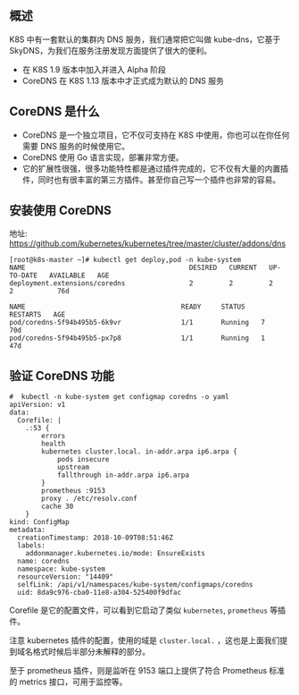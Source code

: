 ## 概述
K8S 中有一套默认的集群内 DNS 服务，我们通常把它叫做 kube-dns，它基于 SkyDNS，为我们在服务注册发现方面提供了很大的便利。

- 在 K8S 1.9 版本中加入并进入 Alpha 阶段
- CoreDNS 在 K8S 1.13 版本中才正式成为默认的 DNS 服务



## CoreDNS 是什么

- CoreDNS 是一个独立项目，它不仅可支持在 K8S 中使用，你也可以在你任何需要 DNS 服务的时候使用它。
- CoreDNS 使用 Go 语言实现，部署非常方便。
- 它的扩展性很强，很多功能特性都是通过插件完成的，它不仅有大量的内置插件，同时也有很丰富的第三方插件。甚至你自己写一个插件也非常的容易。

## 安装使用 CoreDNS
地址: https://github.com/kubernetes/kubernetes/tree/master/cluster/addons/dns

```
[root@k8s-master ~]# kubectl get deploy,pod -n kube-system
NAME                                         DESIRED   CURRENT   UP-TO-DATE   AVAILABLE   AGE
deployment.extensions/coredns                2         2         2            2           76d

NAME                                       READY     STATUS    RESTARTS   AGE
pod/coredns-5f94b495b5-6k9vr               1/1       Running   7          70d
pod/coredns-5f94b495b5-px7p8               1/1       Running   1          47d
```

## 验证 CoreDNS 功能
```
#  kubectl -n kube-system get configmap coredns -o yaml
apiVersion: v1
data:
  Corefile: |
    .:53 {
        errors
        health
        kubernetes cluster.local. in-addr.arpa ip6.arpa {
            pods insecure
            upstream
            fallthrough in-addr.arpa ip6.arpa
        }
        prometheus :9153
        proxy . /etc/resolv.conf
        cache 30
    }
kind: ConfigMap
metadata:
  creationTimestamp: 2018-10-09T08:51:46Z
  labels:
    addonmanager.kubernetes.io/mode: EnsureExists
  name: coredns
  namespace: kube-system
  resourceVersion: "14409"
  selfLink: /api/v1/namespaces/kube-system/configmaps/coredns
  uid: 8da9c976-cba0-11e8-a304-525400f9dfac
```

Corefile 是它的配置文件，可以看到它启动了类似 `kubernetes`, `prometheus` 等插件。

注意 kubernetes 插件的配置，使用的域是 `cluster.local.` ，这也是上面我们提到域名格式时候后半部分未解释的部分。

至于 prometheus 插件，则是监听在 9153 端口上提供了符合 Prometheus 标准的 metrics 接口，可用于监控等。
